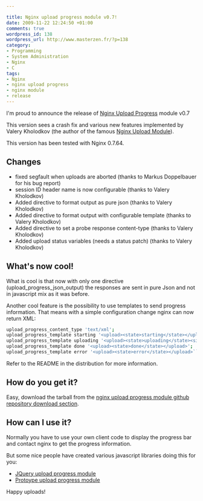 ```yaml
--- 

title: Nginx upload progress module v0.7!
date: 2009-11-22 12:24:50 +01:00
comments: true
wordpress_id: 138
wordpress_url: http://www.masterzen.fr/?p=138
category: 
- Programming
- System Administration
- Nginx
- C
tags: 
- Nginx
- nginx upload progress
- nginx module
- release
---
```

I'm proud to announce the release of [Nginx Upload Progress](http://github.com/masterzen/nginx-upload-progress-module) module v0.7

This version sees a crash fix and various new features implemented by Valery Kholodkov (the author of the famous [Nginx Upload Module](http://www.grid.net.ru/nginx/upload.en.html)).

This version has been tested with Nginx 0.7.64.

## Changes


- fixed segfault when uploads are aborted (thanks to Markus  Doppelbauer for his bug report)
- session ID header name is now configurable (thanks to Valery Kholodkov)
- Added directive to format output as pure json (thanks to Valery  Kholodkov)
- Added directive to format output with configurable template (thanks  to Valery Kholodkov)
- Added directive to set a probe response content-type (thanks to  Valery Kholodkov)
- Added upload status variables (needs a status patch) (thanks to  Valery Kholodkov)


## What's now cool!

What is cool is that now with only one directive (upload_progress_json_output) the responses are sent in pure Json and not in javascript mix as it was before.

Another cool feature is the possibility to use templates to send progress information. That means with a simple configuration change nginx can now return XML:

``` bash
upload_progress_content_type 'text/xml';
upload_progress_template starting '<upload><state>starting</state></upload>';
upload_progress_template uploading '<upload><state>uploading</state><size>$uploadprogress_length</size><uploaded>$uploadprogress_received</uploaded></upload>';
upload_progress_template done '<upload><state>done</state></upload>';
upload_progress_template error '<upload><state>error</state></upload>``$uploadprogress_status``';
```

Refer to the README in the distribution for more information.

## How do you get it?

Easy, download the tarball from the [nginx upload progress module github repository download section](http://github.com/masterzen/nginx-upload-progress-module/downloads).

## How can I use it?

Normally you have to use your own client code to display the progress bar and contact nginx to get the progress information.

But some nice people have created various javascript libraries doing this for you:

- [JQuery upload progress module](http://github.com/drogus/jquery-upload-progress)
- [Protoype upload progress module](http://github.com/edgarjs/prototype-nginx-upload-progress)


Happy uploads!
